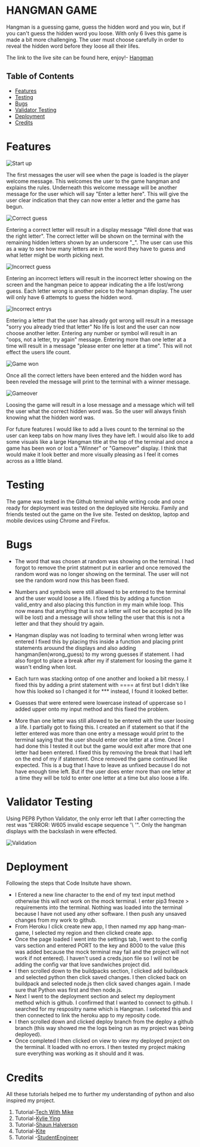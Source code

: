 # HANGMAN GAME

Hangman is a guessing game, guess the hidden word and you win, but if you can't guess the hidden word you loose. With only 6 lives this game is made a bit more challenging. The user must choose carefully in order to reveal the hidden word before they loose all their lifes.

The link to the live site can be found here, enjoy!- [Hangman](https://hang-man-game.herokuapp.com/)

## Table of Contents  
* [Features](#features)  
* [Testing](#testing)
* [Bugs](#bugs)
* [Validator Testing](#validator-testing)
* [Deployment](#deployment)
* [Credits](#credits)

# Features
![Start up](assets/images/start-up-screen.png)

The first messages the user will see when the page is loaded is the player welcome message. This welcomes the user to the game hangman and explains the rules. 
Underneath this welcome message will be another message for the user which will say "Enter a letter here". This will give the user clear indication that they can now enter a letter and the game has begun.  

![Correct guess](assets/images/correct-entry.png)

Entering a correct letter will result in a display message "Well done that was the right letter". The correct letter will be shown on the terminal with the remaining hidden letters shown by an underscore "_". The user can use this as a way to see how many letters are in the word they have to guess and what letter might be worth picking next.

![Incorrect guess](assets/images/incorrect-letter.png)

Entering an incorrect letters will result in the incorrect letter showing on the screen and the hangman peice to appear indicating the a life lost/wrong guess. Each letter wrong is another peice to the hangman display. The user will only have 6 attempts to guess the hidden word.

![Incorrect entrys](assets/images/incorrect-entry.png)

Entering a letter that the user has already got wrong will result in a message "sorry you already tried that letter" No life is lost and the user can now choose another letter.
Entering any number or symbol will result in an "oops, not a letter, try again" message. Entering more than one letter at a time will result in a message "please enter one letter at a time". This will not effect the users life count.

![Game won](assets/images/win-game.png)

Once all the correct letters have been entered and the hidden word has been reveled the message will print to the terminal with a winner message.

![Gameover](assets/images/gameover.png)

Loosing the game will result in a lose message and a message which will tell the user what the correct hidden word was. So the user will always finish knowing what the hidden word was. 

For future features I would like to add a lives count to the terminal so the user can keep tabs on how many lives they have left. 
I would also like to add some visuals like a large Hangman title at the top of the terminal and once a game has been won or lost a "Winner" or "Gameover" display. I think that would make it look better and more visually pleasing as I feel it comes across as a little bland. 


# Testing
The game was tested in the Github terminal while writing code and once ready for deployment was tested on the deployed site Heroku. Family and friends tested out the game on the live site. Tested on desktop, laptop and mobile devices using Chrome and Firefox.

# Bugs
* The word that was chosen at random was showing on the terminal. I had forgot to remove the print statment put in earlier and once removed the random word was no longer showing on the terminal. The user will not see the random word now this has been fixed.

* Numbers and symbols were still allowed to be entered to the terminal and the user would loose a life. I fixed this by adding a function valid_entry and also placing this function in my main while loop. This now means that anything that is not a letter will not be accepted (no life will be lost) and a message will show telling the user that this is not a letter and that they should try again.

* Hangman display was not loading to terminal when wrong letter was entered I fixed this by placing this inside a function and placing print statements arouund the displays and also adding hangman(len(wrong_guess) to my wrong guesses if statement. I had also forgot to place a break after my if statement for loosing the game it wasn't ending when lost. 

* Each turn was stacking ontop of one another and looked a bit messy. I fixed this by adding a print statement with ==== at first but I didn't like how this looked so I changed it for *** instead, I found it looked better.

* Guesses that were entered were lowercase instead of uppercase so I added upper onto my input method and this fixed the problem.

* More than one letter was still allowed to be entered with the user loosing a life. I partially got to fixing this. I created an if statement so that if the letter entered was more than one entry a message would print to the terminal saying that the user should enter one letter at a time. Once I had done this I tested it out but the game would exit after more that one letter had been entered. I fixed this by removing the break that I had left on the end of my if statement. Once removed the game continued like expected. This is a bug that I have to leave as unfixed because I do not have enough time left. But if the user does enter more than one letter at a time they will be told to enter one letter at a time but also loose a life.


# Validator Testing
Using PEP8 Python Validator, the only error left that I after correcting the rest was "ERROR: W605 invalid escape sequence '\ '". Only the hangman displays with the backslash in were effected.

![Validation](assets/images/validating.png)

# Deployment
Following the steps that Code Insitute have shown.
* I Entered a new line character to the end of my text input method otherwise this will not work on the mock terminal. I enter pip3 freeze > requirements into the terminal. Nothing was loaded into the terminal because I have not used any other software. I then push any unsaved changes from my work to github.
* From Heroku I click create new app, I then named my app hang-man-game, I selected my region and then clicked create app.
* Once the page loaded I went into the settings tab, I went to the config vars section and entered PORT to the key and 8000 to the value (this was added because the mock terminal may fail and the project will not work if not entered). I haven't used a creds.json file so I will not be adding the config var that love sandwiches project did.
* I then scrolled down to the buildpacks section, I clicked add buildpack and selected python then click saved changes. I then clicked back on buildpack and selected node.js then click saved changes again. I made sure that Python was first and then node.js.
* Next I went to the deployment section and select my deployment method which is github. I confirmed that I wanted to connect to github. I searched for my respositry name which is Hangman. I selceted this and then connected to link the heroku app to my reposity code.
* I then scrolled down and clicked deploy branch from the deploy a github branch (this way showed me the logs being run as my project was being deployed). 
* Once completed I then clicked on view to view my deployed project on the terminal.
It loaded with no errors. I then tested my project making sure everything was working as it should and it was.


# Credits
All these tutorials helped me to further my understanding of python and also inspired my project.

1. Tutorial-[Tech With Mike](https://www.youtube.com/channel/UCnvj-t_xNcB0ap82KoEm8mQ)
2. Tutorial-[Kylie Ying](https://www.youtube.com/watch?v=cJJTnI22IF8)
3. Tutorial-[Shaun Halverson](https://www.youtube.com/watch?v=pFvSb7cb_Us)
4. Tutorial-[Kite](https://www.youtube.com/watch?v=m4nEnsavl6w)
5. Tutorial -[StudentEngineer](https://www.youtube.com/watch?v=TWLD2OKmSCQ)